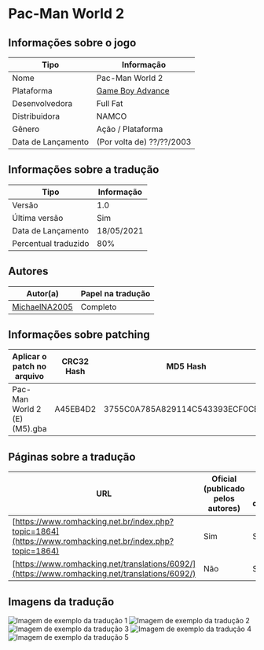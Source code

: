 # Pac-Man World 2

## Informações sobre o jogo

| Tipo | Informação |
| ----------- | ----------- |
| Nome | Pac\-Man World 2 |
| Plataforma | [Game Boy Advance](../) |
| Desenvolvedora | Full Fat |
| Distribuidora | NAMCO |
| Gênero | Ação / Plataforma |
| Data de Lançamento | (Por volta de) ??/??/2003 |

## Informações sobre a tradução

| Tipo | Informação |
| ----------- | ----------- |
| Versão | 1\.0 |
| Última versão | Sim |
| Data de Lançamento | 18/05/2021 |
| Percentual traduzido | 80% |

## Autores

| Autor(a) | Papel na tradução |
| ----------- | ----------- |
| [MichaelNA2005](../../../autores/michaelna2005/) | Completo |

## Informações sobre patching

| Aplicar o patch no arquivo | CRC32 Hash | MD5 Hash |
| ----------- | ----------- | ----------- |
| Pac\-Man World 2 \(E\) \(M5\)\.gba | A45EB4D2 | 3755C0A785A829114C543393ECF0CB4E |

## Páginas sobre a tradução

| URL | Oficial (publicado pelos autores) | Possuí link de download |
| ----------- | ----------- | ----------- |
| [https://www.romhacking.net.br/index.php?topic=1864](https://www.romhacking.net.br/index.php?topic=1864) | Sim | Sim |
| [https://www.romhacking.net/translations/6092/](https://www.romhacking.net/translations/6092/) | Não | Sim |

## Imagens da tradução

![Imagem de exemplo da tradução 1](1.png)
![Imagem de exemplo da tradução 2](2.png)
![Imagem de exemplo da tradução 3](3.png)
![Imagem de exemplo da tradução 4](4.png)
![Imagem de exemplo da tradução 5](5.png)